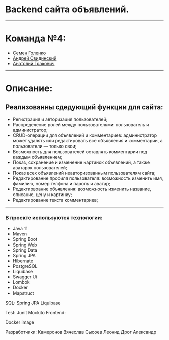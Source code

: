 # Backend сайта объявлений.
_____
# Команда №4:
- [Семен Голенко](https://github.com/xlimitan)
- [Андрей Свидинский](https://github.com/Svidinskiy)
- [Анатолий Гракович](https://github.com/Frokolll111)
_____
# Описание:
## Реализованны сдедующий функции для сайта:
- Регистрация и авторизация пользователей;
- Распределение ролей между пользователями: пользователь и администратор;
- CRUD-операции для объявлений и комментариев: администратор может удалять или редактировать все объявления и комментарии, а пользователи — только свои;
- Возможность для пользователей оставлять комментарии под каждым объявлением;
- Показ, сохранение и изменение картинок объявлений, а также аватарок пользователей;
- Показ всех объявлений неавторизованным пользователям сайта;
- Редактирование профиля пользователя: возможность изменить имя, фамилию, номер телфона и пароль и аватар;
- Редактирвоание объявления: возможность изменить название, описание, цену и картинку;
- Редактирование текста комментариев;
_____

### В проекте используются технологии:
- Java 11
- Maven
- Spring Boot
- Spring Web
- Spring Data
- Spring JPA
- Hibernate
- PostgreSQL
- Liquibase
- Swagger Ui
- Lombok
- Docker
- Mapstruct

SQL: Spring JPA Liquibase

Test: Junit Mockito Frontend:

Docker image

Разработчики: Камеронов Вячеслав Сысоев Леонид Дрот Александр
